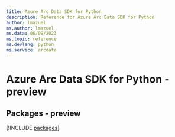 ```yaml
---
title: Azure Arc Data SDK for Python
description: Reference for Azure Arc Data SDK for Python
author: lmazuel
ms.author: lmazuel
ms.data: 06/09/2023
ms.topic: reference
ms.devlang: python
ms.service: arcdata
---
```

# Azure Arc Data SDK for Python - preview
## Packages - preview
[!INCLUDE [packages](arc-data-index.md)]